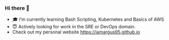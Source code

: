### Hi there 👋

- 🎓 I’m currently learning Bash Scripting, Kubernetes and Basics of AWS
- 😇 Actively looking for work in the SRE or DevOps domain.
- Check out my personal website https://iamargus95.github.io

<!--
**iamargus95/iamargus95** is a ✨ _special_ ✨ repository because its `README.md` (this file) appears on your GitHub profile.

Here are some ideas to get you started:

- 🔭 I’m currently working on ...
- 🌱 I’m currently learning ...
- 👯 I’m looking to collaborate on ...
- 🤔 I’m looking for help with ...
- 💬 Ask me about ...
- 📫 How to reach me: ...
- 😄 Pronouns: ...
- ⚡ Fun fact: ...
-->
